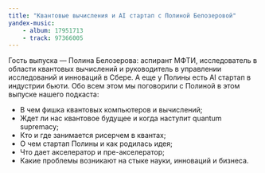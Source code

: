 ```yaml
---
title: "Квантовые вычисления и AI стартап с Полиной Белозеровой"
yandex-music:
    - album: 17951713
    - track: 97366005
---
```


Гость выпуска — Полина Белозерова: аспирант МФТИ, исследователь в области квантовых вычислений и руководитель в управлении исследований и инноваций в Сбере. А еще у Полины есть AI стартап в индустрии бьюти. Обо всем этом мы поговорили с Полиной в этом выпуске нашего подкаста:

- В чем фишка квантовых компьютеров и вычислений;
- Ждет ли нас квантовое будущее и когда наступит quantum supremacy;
- Кто и где занимается рисерчем в квантах;
- О чем стартап Полины и как родилась идея;
- Что дает акселератор и пре-акселератор;
- Какие проблемы возникают на стыке науки, инноваций и бизнеса.
